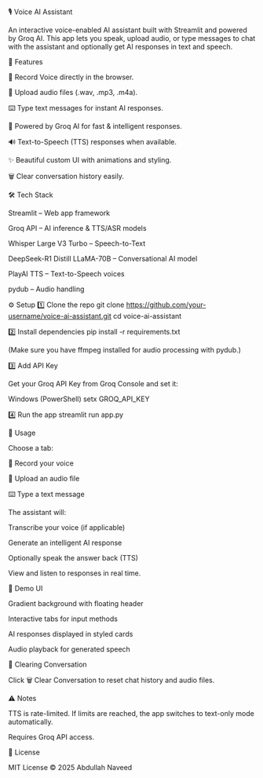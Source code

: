 🎙️ Voice AI Assistant

An interactive voice-enabled AI assistant built with Streamlit and powered by Groq AI.
This app lets you speak, upload audio, or type messages to chat with the assistant and optionally get AI responses in text and speech.

🚀 Features

🎤 Record Voice directly in the browser.

📁 Upload audio files (.wav, .mp3, .m4a).

⌨️ Type text messages for instant AI responses.

🤖 Powered by Groq AI for fast & intelligent responses.

🔊 Text-to-Speech (TTS) responses when available.

✨ Beautiful custom UI with animations and styling.

🗑️ Clear conversation history easily.

🛠️ Tech Stack

Streamlit
 – Web app framework

Groq API
 – AI inference & TTS/ASR models

Whisper Large V3 Turbo
 – Speech-to-Text

DeepSeek-R1 Distill LLaMA-70B – Conversational AI model

PlayAI TTS – Text-to-Speech voices

pydub – Audio handling

⚙️ Setup
1️⃣ Clone the repo
git clone https://github.com/your-username/voice-ai-assistant.git
cd voice-ai-assistant

2️⃣ Install dependencies
pip install -r requirements.txt


(Make sure you have ffmpeg installed for audio processing with pydub.)

3️⃣ Add API Key

Get your Groq API Key from Groq Console
 and set it:

Windows (PowerShell)
setx GROQ_API_KEY 

4️⃣ Run the app
streamlit run app.py

🎯 Usage

Choose a tab:

🎤 Record your voice

📁 Upload an audio file

⌨️ Type a text message

The assistant will:

Transcribe your voice (if applicable)

Generate an intelligent AI response

Optionally speak the answer back (TTS)

View and listen to responses in real time.

📸 Demo UI

Gradient background with floating header

Interactive tabs for input methods

AI responses displayed in styled cards

Audio playback for generated speech

🧹 Clearing Conversation

Click 🗑️ Clear Conversation to reset chat history and audio files.

⚠️ Notes

TTS is rate-limited. If limits are reached, the app switches to text-only mode automatically.

Requires Groq API access.

📜 License

MIT License © 2025 Abdullah Naveed
